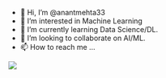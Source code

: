 - 👋 Hi, I’m @anantmehta33
- 👀 I’m interested in Machine Learning
- 🌱 I’m currently learning Data Science/DL.
- 💞️ I’m looking to collaborate on AI/ML.
- 📫 How to reach me ...
<img src="https://github-readme-stats.vercel.app/api?username=anantmehta33&&show_icons=true&title_color=ffffff&icon_color=bb2acf&text_color=daf7dc&bg_color=151515">
<!---
anantmehta33/anantmehta33 is a ✨ special ✨ repository because its `README.md` (this file) appears on your GitHub profile.
You can click the Preview link to take a look at your changes.
--->
